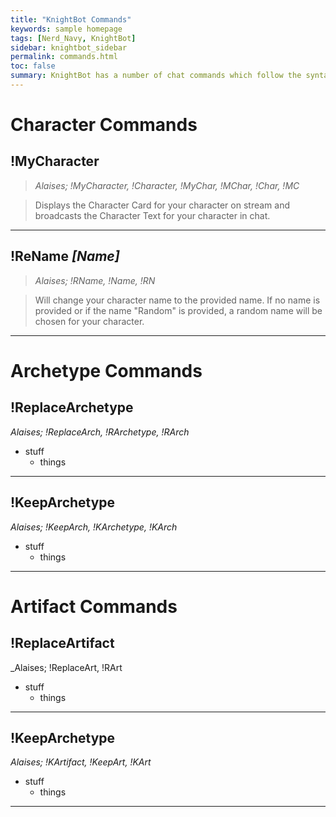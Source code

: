 ```yaml
---
title: "KnightBot Commands"
keywords: sample homepage
tags: [Nerd_Navy, KnightBot]
sidebar: knightbot_sidebar
permalink: commands.html
toc: false
summary: KnightBot has a number of chat commands which follow the syntax '!Command [Parameters]'. Commands are not case sensetive and do not cost channel points to use.
---
```


# Character Commands

## !MyCharacter
> _Alaises; !MyCharacter, !Character, !MyChar, !MChar, !Char, !MC_

> Displays the Character Card for your character on stream and broadcasts the Character Text for your character in chat.
___

## !ReName _[Name]_
> _Alaises; !RName, !Name, !RN_

> Will change your character name to the provided name. If no name is provided or if the name "Random" is provided, a random name will be chosen for your character.
___

# Archetype Commands

## !ReplaceArchetype
_Alaises; !ReplaceArch, !RArchetype, !RArch_

+ stuff
  + things
___

## !KeepArchetype
_Alaises; !KeepArch, !KArchetype, !KArch_

+ stuff
  + things
___

# Artifact Commands

## !ReplaceArtifact
_Alaises; !ReplaceArt, !RArt

+ stuff
  + things
___

## !KeepArchetype
_Alaises; !KArtifact, !KeepArt, !KArt_

+ stuff
  + things
___
